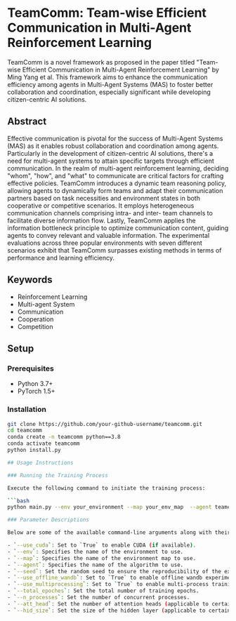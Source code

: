 # TeamComm: Team-wise Efficient Communication in Multi-Agent Reinforcement Learning

TeamComm is a novel framework as proposed in the paper titled "Team-wise Efficient Communication in Multi-Agent Reinforcement Learning" by Ming Yang et al. This framework aims to enhance the communication efficiency among agents in Multi-Agent Systems (MAS) to foster better collaboration and coordination, especially significant while developing citizen-centric AI solutions.

## Abstract

Effective communication is pivotal for the success of Multi-Agent Systems (MAS) as it enables robust collaboration and coordination among agents. Particularly in the development of citizen-centric AI solutions, there's a need for multi-agent systems to attain specific targets through efficient communication. In the realm of multi-agent reinforcement learning, deciding "whom", "how", and "what" to communicate are critical factors for crafting effective policies. TeamComm introduces a dynamic team reasoning policy, allowing agents to dynamically form teams and adapt their communication partners based on task necessities and environment states in both cooperative or competitive scenarios. It employs heterogeneous communication channels comprising intra- and inter- team channels to facilitate diverse information flow. Lastly, TeamComm applies the information bottleneck principle to optimize communication content, guiding agents to convey relevant and valuable information. The experimental evaluations across three popular environments with seven different scenarios exhibit that TeamComm surpasses existing methods in terms of performance and learning efficiency.

## Keywords
- Reinforcement Learning
- Multi-agent System
- Communication
- Cooperation
- Competition

## Setup

### Prerequisites
- Python 3.7+
- PyTorch 1.5+

### Installation
```bash
git clone https://github.com/your-github-username/teamcomm.git
cd teamcomm
conda create -n teamcomm python==3.8
conda activate teamcomm
python install.py

## Usage Instructions

### Running the Training Process

Execute the following command to initiate the training process:

```bash
python main.py --env your_environment --map your_env_map  --agent teamcomm

### Parameter Descriptions

Below are some of the available command-line arguments along with their descriptions:

- `--use_cuda`: Set to `True` to enable CUDA (if available).
- `--env`: Specifies the name of the environment to use.
- `--map`: Specifies the name of the environment map to use.
- `--agent`: Specifies the name of the algorithm to use.
- `--seed`: Set the random seed to ensure the reproducibility of the experiment.
- `--use_offline_wandb`: Set to `True` to enable offline wandb experiment logging.
- `--use_multiprocessing`: Set to `True` to enable multi-process training.
- `--total_epoches`: Set the total number of training epochs.
- `--n_processes`: Set the number of concurrent processes.
- `--att_head`: Set the number of attention heads (applicable to certain algorithms only).
- `--hid_size`: Set the size of the hidden layer (applicable to certain algorithms only).
